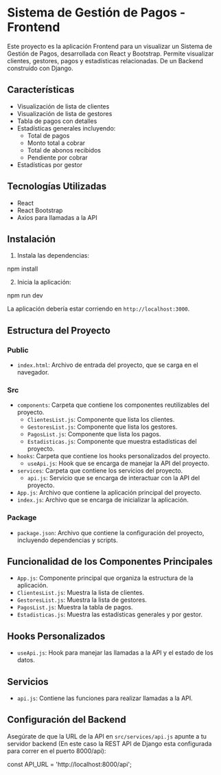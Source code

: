 # Sistema de Gestión de Pagos - Frontend

Este proyecto es la aplicación Frontend para un visualizar un Sistema de Gestión de Pagos, desarrollada con React y Bootstrap. Permite visualizar clientes, gestores, pagos y estadísticas relacionadas. De un Backend construido con Django.

## Características

- Visualización de lista de clientes
- Visualización de lista de gestores
- Tabla de pagos con detalles
- Estadísticas generales incluyendo:
  - Total de pagos
  - Monto total a cobrar
  - Total de abonos recibidos
  - Pendiente por cobrar
- Estadísticas por gestor

## Tecnologías Utilizadas

- React
- React Bootstrap
- Axios para llamadas a la API

## Instalación 



1. Instala las dependencias:

npm install


2. Inicia la aplicación:

npm run dev

La aplicación debería estar corriendo en `http://localhost:3000`.



## Estructura del Proyecto

### Public

* `index.html`: Archivo de entrada del proyecto, que se carga en el navegador.

### Src

* `components`: Carpeta que contiene los componentes reutilizables del proyecto.
	+ `ClientesList.js`: Componente que lista los clientes.
	+ `GestoresList.js`: Componente que lista los gestores.
	+ `PagosList.js`: Componente que lista los pagos.
	+ `Estadisticas.js`: Componente que muestra estadísticas del proyecto.
* `hooks`: Carpeta que contiene los hooks personalizados del proyecto.
	+ `useApi.js`: Hook que se encarga de manejar la API del proyecto.
* `services`: Carpeta que contiene los servicios del proyecto.
	+ `api.js`: Servicio que se encarga de interactuar con la API del proyecto.
* `App.js`: Archivo que contiene la aplicación principal del proyecto.
* `index.js`: Archivo que se encarga de inicializar la aplicación.

### Package

* `package.json`: Archivo que contiene la configuración del proyecto, incluyendo dependencias y scripts.

## Funcionalidad de los Componentes Principales

- `App.js`: Componente principal que organiza la estructura de la aplicación.
- `ClientesList.js`: Muestra la lista de clientes.
- `GestoresList.js`: Muestra la lista de gestores.
- `PagosList.js`: Muestra la tabla de pagos.
- `Estadisticas.js`: Muestra las estadísticas generales y por gestor.

## Hooks Personalizados

- `useApi.js`: Hook para manejar las llamadas a la API y el estado de los datos.

## Servicios

- `api.js`: Contiene las funciones para realizar llamadas a la API.

## Configuración del Backend

Asegúrate de que la URL de la API en `src/services/api.js` apunte a tu servidor backend (En este caso la REST API de Django esta configurada para correr en el puerto 8000/api):

const API_URL = 'http://localhost:8000/api';
